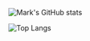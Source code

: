 <!--
**markselby9/markselby9** is a ✨ _special_ ✨ repository because its `README.md` (this file) appears on your GitHub profile.

Here are some ideas to get you started:

- 🔭 I’m currently working on ...
- 🌱 I’m currently learning ...
- 👯 I’m looking to collaborate on ...
- 🤔 I’m looking for help with ...
- 💬 Ask me about ...
- 📫 How to reach me: ...
- 😄 Pronouns: ...
- ⚡ Fun fact: ...

-->

![Mark's GitHub stats](https://github-readme-stats.vercel.app/api?username=markselby9&count_private=true&show_icons=true&locale=ja)

![Top Langs](https://github-readme-stats.vercel.app/api/top-langs/?username=markselby9&langs_count=8)

<!--
![Mark's wakatime stats](https://github-readme-stats.vercel.app/api/wakatime?username=markselby9)

<p align="center">
I'm Mark, a full stack software engineer.
</p>

<h4 align="center">
<a href="https://www.usegitflow.com/">https://www.usegitflow.com/</a></h4>

-->
